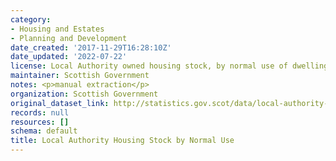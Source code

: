 ```yaml
---
category:
- Housing and Estates
- Planning and Development
date_created: '2017-11-29T16:28:10Z'
date_updated: '2022-07-22'
license: Local Authority owned housing stock, by normal use of dwelling
maintainer: Scottish Government
notes: <p>manual extraction</p>
organization: Scottish Government
original_dataset_link: http://statistics.gov.scot/data/local-authority-housing-stock-by-normal-use
records: null
resources: []
schema: default
title: Local Authority Housing Stock by Normal Use
---
```

